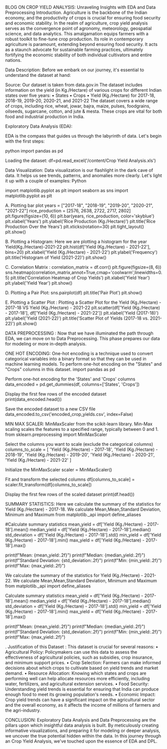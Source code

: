 BLOG ON CROP YIELD ANALYSIS: Unraveling Insights with EDA and Data Preprocessing Introduction. Agriculture is the backbone of the Indian economy, and the productivity of crops is crucial for ensuring food security and economic stability. In the realm of agriculture, crop yield analysis serves as the convergence point of agronomy, meteorology, geospatial science, and data analytics. This amalgamation equips farmers with a robust toolkit to fine-tune crop production. Its role in contemporary agriculture is paramount, extending beyond ensuring food security. It acts as a staunch advocate for sustainable farming practices, ultimately fortifying the economic stability of both individual cultivators and entire nations.

Data Description: Before we embark on our journey, it's essential to understand the dataset at hand:

Source:
Our dataset is taken from data.gov.in The dataset includes information on the yield (in Kg./Hectare) of various crops for different Indian states over five years:
• States
• Crops
• Yield (Kg./Hectare) for 2017-18, 2018-19, 2019-20, 2020-21, and 2021-22
The dataset covers a wide range of crops, including rice, wheat, jowar, bajra, maize, pulses, foodgrains, oilseeds, sugarcane, cotton, and jute & mesta. These crops are vital for both food and industrial production in India.

Exploratory Data Analysis (EDA):

EDA is the compass that guides us through the labyrinth of data. Let's begin with the first steps:

python import pandas as pd

Loading the dataset:
df=pd.read_excel('/content/Crop Yield Analysis.xls')

Data Visualization:
Data visualization is our flashlight in the dark cave of data. It helps us see trends, patterns, and anomalies more clearly. Let's light it up with a couple of examples: Python

import matplotlib.pyplot as plt
import seaborn as sns
import matplotlib.pyplot as plt

A. Plotting bar plot years = ["2017-18", "2018-19", "2019-20", "2020-21", "2021-22"] 
rice_production = [2576, 2638, 2722, 2717, 2802]
plt.figure(figsize=(10, 6))
plt.bar(years, rice_production, color='skyblue')
plt.xlabel('Years')
plt.ylabel('Rice Production (Kg./Hectare)')
plt.title('Rice Production Over the Years')
plt.xticks(rotation=30)
plt.tight_layout()
plt.show()

B. Plotting a Histogram:
Here we are plotting a histogram for the year Yield(Kg./Hectare)-2021-22
plt.hist(df['Yield (Kg./Hectare) - 2021-22'], bins=20)
plt.xlabel('Yield (Kg./Hectare) - 2021-22')
plt.ylabel('Frequency') 
plt.title('Histogram of Yield (2021-22)')
plt.show()

C. Correlation Matrix : 
correlation_matrix = df.corr() 
plt.figure(figsize=(8, 6)) 
sns.heatmap(correlation_matrix,annot=True,cmap='coolwarm',linewidths=0.5)
plt.title('Correlation Heatmap of Crop Yields') 
plt.xlabel('Yield Year')
plt.ylabel('Yield Year') plt.show()

D. Plotting a Pair Plot:
sns.pairplot(df)
plt.title('Pair Plot') 
plt.show()

E. Plotting a Scatter Plot :
Plotting a Scatter Plot for the Yield (Kg./Hectare) - 2017-18 VS Yield (Kg./Hectare) - 2021-22 
plt.scatter(df['Yield (Kg./Hectare) - 2017-18'], df['Yield (Kg./Hectare) - 2021-22']) 
plt.xlabel('Yield (2017-18)')
plt.ylabel('Yield (2021-22)') 
plt.title('Scatter Plot of Yields (2017-18 vs. 2021-22)') 
plt.show()


DATA PREPROCESSING : Now that we have illuminated the path through EDA, we can move on to Data Preprocessing. This phase prepares our data for modeling or more in-depth analysis. 

ONE HOT ENCODING: One-hot encoding is a technique used to convert categorical variables into a binary format so that they can be used in machine learning models. To perform one-hot encoding on the "States" and "Crops" columns in this dataset.
import pandas as pd

Perform one-hot encoding for the 'States' and 'Crops' columns
data_encoded = pd.get_dummies(df, columns=['States', 'Crops'])

Display the first few rows of the encoded dataset
print(data_encoded.head())

Save the encoded dataset to a new CSV file
data_encoded.to_csv('encoded_crop_yields.csv', index=False)

MIN MAX SCALER: MinMaxScaler from the scikit-learn library. Min-Max scaling scales the features to a specified range, typically between 0 and 1. 
from sklearn.preprocessing import MinMaxScaler

Select the columns you want to scale (exclude the categorical columns)
columns_to_scale = [ 'Yield (Kg./Hectare) - 2017-18', 'Yield (Kg./Hectare) - 2018-19', 'Yield (Kg./Hectare) - 2019-20', 'Yield (Kg./Hectare) - 2020-21', 'Yield (Kg./Hectare) - 2021-22' ]

Initialize the MinMaxScaler
scaler = MinMaxScaler()

Fit and transform the selected columns
df[columns_to_scale] = scaler.fit_transform(df[columns_to_scale])

Display the first few rows of the scaled dataset
print(df.head())

SUMMARY STATISTICS: Here we calculate the summary of the statistics for Yield (Kg./Hectare) - 2017-18. We calculate Mean,Mean,Standard Deviation, Minimum and Maximum
from matplotlib._api import define_aliases

#Calculate summary statistics
mean_yield = df['Yield (Kg./Hectare) - 2017-18'].mean() 
median_yield = df['Yield (Kg./Hectare) - 2017-18'].median() 
std_deviation = df['Yield (Kg./Hectare) - 2017-18'].std() 
min_yield = df['Yield (Kg./Hectare) - 2017-18'].min() 
max_yield = df['Yield (Kg./Hectare) - 2017-18'].max()

print(f"Mean: {mean_yield:.2f}") 
print(f"Median: {median_yield:.2f}") 
print(f"Standard Deviation: {std_deviation:.2f}")
print(f"Min: {min_yield:.2f}")
print(f"Max: {max_yield:.2f}")

We calculate the summary of the statistics for Yield (Kg./Hectare) - 2021-22. We calculate Mean,Mean,Standard Deviation, Minimum and Maximum 
from matplotlib._api import define_aliases

Calculate summary statistics
mean_yield = df['Yield (Kg./Hectare) - 2017-18'].mean() 
median_yield = df['Yield (Kg./Hectare) - 2017-18'].median() 
std_deviation = df['Yield (Kg./Hectare) - 2017-18'].std() 
min_yield = df['Yield (Kg./Hectare) - 2017-18'].min()
max_yield = df['Yield (Kg./Hectare) - 2017-18'].max()

print(f"Mean: {mean_yield:.2f}")
print(f"Median: {median_yield:.2f}")
print(f"Standard Deviation: {std_deviation:.2f}") 
print(f"Min: {min_yield:.2f}")
print(f"Max: {max_yield:.2f}")

. Justification of this Dataset : This dataset is crucial for several reasons:
• Agricultural Policy: Policymakers can use this data to assess the effectiveness of agricultural policies, such as subsidies, crop insurance, and minimum support prices.
• Crop Selection: Farmers can make informed decisions about which crops to cultivate based on yield trends and market demand. 
• Resource Allocation: Knowing which states and crops are performing well can help allocate resources more efficiently, including water, fertilizers, and agricultural extension services. 
• Food Security: Understanding yield trends is essential for ensuring that India can produce enough food to meet its growing population's needs. 
• Economic Impact: Crop yield trends can have a significant impact on the agricultural sector and the overall economy, as it affects the income of millions of farmers and the agri-industry.

CONCLUSION: Exploratory Data Analysis and Data Preprocessing are the pillars upon which insightful data analysis is built. By meticulously creating informative visualizations, and preparing it for modeling or deeper analysis, we uncover the true potential hidden within the data. In this journey through an Crop Yield Analysis, we've touched upon the essence of EDA and DPL.
